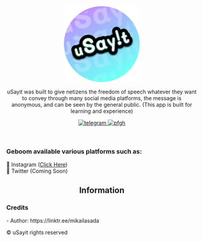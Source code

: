 <div align="center">
	<img src="https://github.com/Asadaaaaa/uSayit/blob/main/uSayit.png?raw=true" alt="Your image url" width="200" height="200">
</div>

<div align="center">
	<p>
		uSayit was built to give netizens the freedom of speech whatever they want to convey through many social media platforms, the message is anonymous, and can be seen by the general public.
		(This app is built for learning and experience)
	</p>
	<a href="https://t.me/ItsMeAsada">
        	<img src="https://img.shields.io/badge/Chat-Telegram-blue" alt="telegram">
    	</a>
	<a href="https://github.com/Asadaaaaa">
        	<img src="https://img.shields.io/badge/Profile-Github-lightgrey" alt="pfgh">
	</a>
</div>
    <br><br>
    <h3>Geboom available various platforms such as:</h3>
    🔹 Instagram (<a href="https://www.instagram.com/geboom.id">Click Here</a>)
    <br>
    🔹 Twitter (Coming Soon)

<div align="center">
	<h2>Information</h2>
</div>

<h3>Credits</h3>
- Author: https://linktr.ee/mikailasada<br>

© uSayit rights reserved
